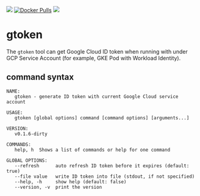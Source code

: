[![](https://github.com/doitintl/gtoken/workflows/Docker%20Image%20CI/badge.svg)](https://github.com/doitintl/gtoken/actions?query=workflow%3A"Docker+Image+CI") [![Docker Pulls](https://img.shields.io/docker/pulls/doitintl/gtoken.svg?style=popout)](https://hub.docker.com/r/doitintl/gtoken) [![](https://images.microbadger.com/badges/image/doitintl/gtoken.svg)](https://microbadger.com/images/doitintl/gtoken "Get your own image badge on microbadger.com")

# gtoken

The `gtoken` tool can get Google Cloud ID token when running with under GCP Service Account (for example, GKE Pod with Workload Identity).

## command syntax

```text
NAME:
   gtoken - generate ID token with current Google Cloud service account

USAGE:
   gtoken [global options] command [command options] [arguments...]

VERSION:
   v0.1.6-dirty

COMMANDS:
   help, h  Shows a list of commands or help for one command

GLOBAL OPTIONS:
   --refresh      auto refresh ID token before it expires (default: true)
   --file value   write ID token into file (stdout, if not specified)
   --help, -h     show help (default: false)
   --version, -v  print the version
```